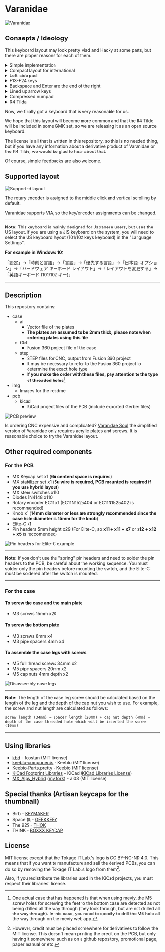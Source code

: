 # Varanidae

![Varanidae](./img/thumbnail.png)

## Consepts / Ideology

This keyboard layout may look pretty Mad and Hacky at some parts, but there are proper reasons for each of them.

<details>
<summary>Simple implementation</summary>

We are not electronics professionals and do not like to implement complex PCBs. SMT may be efficient in using reflow, but it is hard for beginners, so we only use Through-hole components.

And to make implementation easier, we need to adopt Elite-C. However, Elite-C requires more space, so we solved this problem by overlapping it with other switches using a tall pin header.

In addition, to simplify the CNC manufacturing process, we had to design a case that could be machined with a 3-axis CNC. This makes it possible to output cases with some CNC services without complex communication with the manufacturers.

</details>

<details>
<summary>Compact layout for international</summary>

When we work, we place the pen tablet in front of the keyboard, thus making the desk smaller. So we needed to make the keyboard as compact as possible.

So we omitted some **outdated** keys (PauseBreak/ScrollLock/Insert/CapsLock) and adopted a 6U space bar. This allows us to provide almost a full keyboard (or more) functionality and place keys for language switching.

</details>

<details>
<summary>Left-side pad</summary>

We work with Blender and a pen tablet. Then, we hold the pen in our right hand, so we prefer to place the numpad (which has a lot of camera shortcuts assigned) in the left-side of the keyboard.

</details>

<details>
<summary>F13-F24 keys</summary>

We favor the F13-F24 keys for shortcuts. They avoid conflicts with the default shortcuts of any software and they are useful for resident application shortcuts.

I recommend to all keyboard manufacturers worldwide to implement F13-24 keys instead of having macro keys, or to allow F13-F24 keys to be assigned to the macro keys.

</details>

<details>
<summary>Backspace and Enter are the end of the right</summary>

We do not want to make more distance between the mouse, trackball, or trackpad and the keyboard. Also, since we use the Backspace and Enter keys so often, having them to the right of those keys can cause us to press other keys by accident.

Moreover, as an overlooked point, if the right-side of the Backspace and Enter keys are free, we can put our hand there to rest.

</details>

<details>
<summary>Lined up arrow keys</summary>

On common keyboard layout them in an inverted T-shape, but on some keyboards they are frequently in a single row to omit spaces.

However, in that case, the order is generally: "Left", "Down", "Up", "Right".

Perhaps this is because that, when you play games that use the arrow keys with the index finger in the Left and ring finger in the Right home position, the middle finger muscle tendon is pulled toward the ring finger.

But out of the game, this is unnatural considering the affordances. In the script editor, Up means "back a line", so we think it would be more natural to have it next to Left which means "back a character".

So this keyboard adopts the order: "Left", "Up", "Down", "Right" as default.

</details>

<details>
<summary>Compressed numpad</summary>

We should not need uselessly large + and Enter keys on numpad. More to the point, NumLock is not needed either. In that case, four basic math symbols can be placed vertically in one column.

Also, in fact, it is possible to place the Home/End/PgUp/PgDn keys symmetrically with those four keys, so we integrated them into one island.

This makes it possible to place keys for line transitions or Blender shortcuts without placing them to the right of Backspace and Enter.

</details>

<details>
<summary>R4 Tilda</summary>

The last mad point is that placing the Tilda at the end of R4. Because it is not used that often or the cases where it is used are quite special.

I believe that it is most reasonable to put Tilda at the end of R4. You may see a layout similar to this on some keyboards, such as Toshiba - Dynabook, but I don't understand why R4 Tilda is not more common.

I am saddened that there is no R4 Tilde in any GMK sets (and the same applies to the keys in the columns at both ends of compressed numpad).

</details>

Now, we finally got a keyboard that is very reasonable for us.

We hope that this layout will become more common and that the R4 Tilde will be included in some GMK set, so we are releasing it as an open source keyboard.

The license is all that is written in this repository, so this is no needed thing, but if you have any information about a derivative product of Varanidae or the R4 Tilde, we would be glad to hear about that.

Of course, simple feedbacks are also welcome.

## Supported layout

![Supported layout](./img/layout.png)

The rotary encoder is assigned to the middle click and vertical scrolling by default.

Varanidae supports [VIA](https://usevia.app/), so the key/encoder assignments can be changed.

---

**Note:** This keyboard is mainly designed for Japanese users, but uses the US layout. If you are using a JIS keyboard on the system, you will need to select the US keyboard layout (101/102 keys keyboard) in the "Language Settings".

**For example in Windows 10:**

「設定」→「時刻と言語」→「言語」→「優先する言語」→「日本語: オプション」→「ハードウェア キーボード レイアウト」→「レイアウトを変更する」→「英語キーボード (101/102 キー)」

---

## Description

This repository contains:

- case
  - ai
    - Vector file of the plates
    - **The plates are assumed to be 2mm thick, please note when ordering plates using this file**
  - f3d
    - Fusion 360 project file of the case
  - step
    - STEP files for CNC, output from Fusion 360 project
    - It may be necessary to refer to the Fusion 360 project to determine the exact hole type
    - **If you make the order with these files, pay attention to the type of threaded holes[^1]**
- img
  - Images for the readme
- pcb
  - kicad
    - KiCad project files of the PCB (include exported Gerber files)

![PCB preview](./img/pcb.png)

Is ordering CNC expensive and complicated? [Varanidae Soul](https://github.com/TokageItLab/Varanidae_Soul) the simplified version of Varanidae only requires acrylic plates and screws. It is reasonable choice to try the Varanidae layout.

## Other required components

### For the PCB
- MX Keycap set x1 (**6u centerd space is required**)
- MX stabilizer set x1 (**6u wire is required, PCB mounted is required if you use hybrid layout**)
- MX stem switches x110
- Diodes 1N4148 x110
- Rotary encoder EC11 x1 (EC11N1525404 or EC11N1525402 is recommended)
- Knob x1 (**14mm diameter or less are strongly recommended since the case hole diameter is 15mm for the knob**)
- Elite-C x1
- Pin headers 5mm height x29 (For Elite-C, so **x11 + x11 + x7** or **x12 + x12 + x5** is reccomended)

![Pin headers for Elite-C example](./img/pin_header.png)

---

**Note:** If you don't use the "spring" pin headers and need to solder the pin headers to the PCB, be careful about the working sequence. You must solder only the pin headers before mounting the switch, and the Elite-C must be soldered after the switch is mounted.

---

### For the case

#### To screw the case and the main plate
- M3 screws 15mm x20

#### To screw the bottom plate
- M3 screws 8mm x4
- M3 pipe spacers 4mm x4

#### To assemble the case legs with screws
- M5 full thread screws 34mm x2
- M5 pipe spacers 20mm x2
- M5 cap nuts 4mm depth x2

![Disassembly case legs](./img/legs.png)

---

**Note:** The length of the case leg screw should be calculated based on the length of the leg and the depth of the cap nut you wish to use. For example, the screw and nut length are calculated as follows:

```
screw length (34mm) = spacer length (20mm) + cap nut depth (4mm) + depth of the case threaded hole which will be inserted the screw (10mm)
```

---

## Using libraries

- [kbd](https://github.com/foostan/kbd) - foostan (MIT license)
- [keebio-components](https://github.com/keebio/keebio-components) - Keebio (MIT license)
- [Keebio-Parts.pretty](https://github.com/keebio/Keebio-Parts.pretty) - Keebio (MIT license)
- [KiCad Footprint Libraries](https://gitlab.com/kicad/libraries/kicad-footprints/-/tree/master?ref_type=heads) - KiCad ([KiCad Libraries License](https://gitlab.com/kicad/libraries/kicad-footprints/-/blob/master/LICENSE.md))
- [MX_Alps_Hybrid](https://github.com/ai03-2725/MX_Alps_Hybrid/tree/master/Alps_Only.pretty) ([my fork](https://github.com/TokageItLab/MX_Alps_Hybrid/tree/Varanidae)) - ai03 (MIT license)

## Special thanks (Artisan keycaps for the thumbnail)

- Birb - [KEYMAKER](https://www.keymakerartisankeycaps.com/)
- Space 無 - [GEEKKEEY](https://www.instagram.com/geekkeey/)
- The 925 - [THOK](https://thok.design/)
- THINK - [BOXXX KEYCAP](https://boxxx.booth.pm/)

## License

MIT license except that the Tokage IT Lab.'s logo is CC BY-NC-ND 4.0. This means that if you want to manufacture and sell the derived PCBs, you can do so by removing the Tokage IT Lab.'s logo from them[^2].

Also, if you redistribute the libraries used in the KiCad projects, you must respect their libraries' license.

[^1]: One actual case that has happened is that when using [meviy](https://meviy.misumi-ec.com), the M5 screw holes for screwing the feet to the bottom case are detected as not being drilled all the way through (they look through, but are not drilled all the way through). In this case, you need to specify to drill the M5 hole all the way through on the meviy web app.

[^2]: However, credit must be placed somewhere for derivatives to follow the MIT license. This doesn't mean printing the credit on the PCB, but only having it somewhere, such as on a github repository, promotional page, paper manual or etc.

